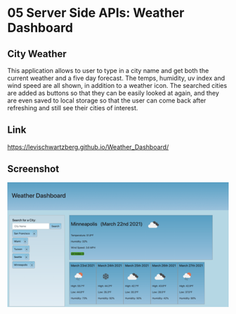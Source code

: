 # 05 Server Side APIs: Weather Dashboard

## City Weather

This application allows to user to type in a city name and get both the current weather and a five day forecast. The temps, humidity, uv index and wind speed are all shown, in addition to a weather icon. The searched cities are added as buttons so that they can be easily looked at again, and they are even saved to local storage so that the user can come back after refreshing and still see their cities of interest. 

## Link
https://levischwartzberg.github.io/Weather_Dashboard/


## Screenshot
![Alt text](./assets/images/preview1.jpg?raw=true "Preview image of the weather app with a few cities saved and the current weather and five day forecast shown.")
